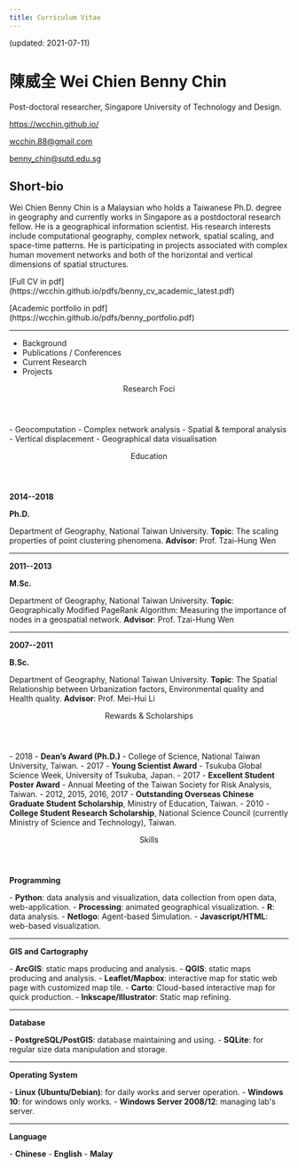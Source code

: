 ```yaml
---
title: Curriculum Vitae
---
```


<p class="has-text-right">(updated: 2021-07-11)</p>

# 陳威全  Wei Chien Benny Chin
Post-doctoral researcher, Singapore University of Technology and Design. 
<div class="level">
	<p class="level-item has-text-centered"><a href="https://wcchin.github.io/" target="_blank">https://wcchin.github.io/</a></p>
	<p class="level-item has-text-centered"><a href="mailto:wcchin.88@gmail.com"><span class="typcn typcn-social-at-circular"></span>wcchin.88@gmail.com</a></p>
	<p class="level-item has-text-centered"><a href="mailto:benny_chin@sutd.edu.sg"><span class="typcn typcn-social-at-circular"></span>benny_chin@sutd.edu.sg</a></p>
</div>

## Short-bio
Wei Chien Benny Chin is a Malaysian who holds a Taiwanese Ph.D. degree in geography and currently works in Singapore as a postdoctoral research fellow. He is a geographical information scientist. His research interests include computational geography, complex network, spatial scaling, and space-time patterns. He is participating in projects associated with complex human movement networks and both of the horizontal and vertical dimensions of spatial structures.

<div class="level">
	<p class="level-item has-text-centered">[Full CV in pdf](https://wcchin.github.io/pdfs/benny_cv_academic_latest.pdf)</p>
	<p class="level-item has-text-centered">[Academic portfolio in pdf](https://wcchin.github.io/pdfs/benny_portfolio.pdf)</p>
</div>

-----

<div class="tabs is-boxed is-fullwidth is-size-5">
  <ul>
    <li class="tablink is-active"><a onclick="openTab(event, 'Education')"><span class="typcn typcn-mortar-board"></i></span>Background</a></li>
    <li class="tablink"><a onclick="openTab(event, 'Publications')"><span class="typcn typcn-pen"></span>Publications / Conferences</a></li>
    <li class="tablink"><a onclick="openTab(event, 'Research')"><span class="typcn typcn-chart-line"></span>Current Research</a></li>
    <li class="tablink"><a onclick="openTab(event, 'Projects')"><span class="typcn typcn-spanner"></span>Projects</a></li>
    <!--<li class="tablink"><a onclick="openTab(event, 'Foci')"><span class="typcn typcn-social-github"></span>Research Foci</a></li>-->
  </ul>
</div>


<div class="block">

<!-- Tab content -->
<div id="Education" class="box tabcontent active" style="display:block">
	<div class="card">
		<header class="card-header">
			<p class="card-header-title is-size-3">Research Foci</p>
		</header>
		<div class="card-content">
			<div class="content">
				- Geocomputation
				- Complex network analysis
				- Spatial & temporal analysis
				- Vertical displacement
				- Geographical data visualisation
			</div>
		</div>
	</div>
  <div class="card">
		<header class="card-header">
			<p class="card-header-title is-size-3">Education</p>
		</header>
		<div class="card-content">
			<div class="level"><p class="level-item has-text-centered"><strong>2014--2018</strong></p><p class="level-item has-text-centered"><strong>Ph.D.</strong></p></div>
			<div class="content">
				Department of Geography, National Taiwan University.
				<strong>Topic</strong>: The scaling properties of point clustering phenomena. 
				<strong>Advisor</strong>: Prof. Tzai-Hung Wen
			</div>
			<hr>
		</div>
		<div class="card-content">
			<div class="level"><p class="level-item has-text-centered"><strong>2011--2013</strong></p><p class="level-item has-text-centered"><strong>M.Sc.</strong></p></div>
			<div class="content">
				Department of Geography, National Taiwan University.
				<strong>Topic</strong>: Geographically Modified PageRank Algorithm: Measuring the importance of nodes in a geospatial network. 
				<strong>Advisor</strong>: Prof. Tzai-Hung Wen
			</div>
			<hr>
		</div>
		<div class="card-content">
			<div class="level"><p class="level-item has-text-centered"><strong>2007--2011</strong></p><p class="level-item has-text-centered"><strong>B.Sc.</strong></p></div>
			<div class="content">
				Department of Geography, National Taiwan University.
				<strong>Topic</strong>: The Spatial Relationship between Urbanization factors, Environmental quality and Health quality. 
				<strong>Advisor</strong>: Prof. Mei-Hui Li
			</div>
		</div>
	</div>
	<div class="card">
		<header class="card-header">
			<p class="card-header-title is-size-3">Rewards & Scholarships</p>
		</header>
		<div class="card-content">
			<div class="content">
				- 2018 - <strong>Dean’s Award (Ph.D.)</strong> - College of Science, National Taiwan University, Taiwan.
				- 2017 - <strong>Young Scientist Award</strong> - Tsukuba Global Science Week, University of Tsukuba, Japan.
				- 2017 - <strong>Excellent Student Poster Award</strong> - Annual Meeting of the Taiwan Society for Risk Analysis, Taiwan.
				- 2012, 2015, 2016, 2017 - <strong>Outstanding Overseas Chinese Graduate Student Scholarship</strong>, Ministry of Education, Taiwan.
				- 2010 - <strong>College Student Research Scholarship</strong>, National Science Council (currently Ministry of Science and Technology), Taiwan. 
			</div>
		</div>
	</div>
	<div class="card">
		<header class="card-header">
			<p class="card-header-title is-size-3">Skills</p>
		</header>
		<div class="card-content">
			<div class="level">
				<p class="level-item has-text-centered is-size-5"><strong>Programming</strong></p>
			</div>
			<div class="content">
				- <strong>Python</strong>: data analysis and visualization, data collection from open data, web-application.
				- <strong>Processing</strong>: animated geographical visualization.
				- <strong>R</strong>: data analysis.
				- <strong>Netlogo</strong>: Agent-based Simulation.
				- <strong>Javascript/HTML</strong>: web-based visualization.
			</div>
			<hr>
			<div class="level">
				<p class="level-item has-text-centered is-size-5"><strong>GIS and Cartography</strong></p>
			</div>
			<div class="content">
				- <strong>ArcGIS</strong>: static maps producing and analysis.
				- <strong>QGIS</strong>: static maps producing and analysis.
				- <strong>Leaflet/Mapbox</strong>: interactive map for static web page with customized map tile.
				- <strong>Carto</strong>: Cloud-based interactive map for quick production.
				- <strong>Inkscape/Illustrator</strong>: Static map refining.
			</div>
			<hr>
			<div class="level">
				<p class="level-item has-text-centered is-size-5"><strong>Database</strong></p>
			</div>
			<div class="content">
				- <strong>PostgreSQL/PostGIS</strong>: database maintaining and using.
				- <strong>SQLite</strong>: for regular size data manipulation and storage.
			</div>
			<hr>
			<div class="level">
				<p class="level-item has-text-centered is-size-5"><strong>Operating System</strong></p>
			</div>
			<div class="content">
				- <strong>Linux (Ubuntu/Debian)</strong>: for daily works and server operation.
				- <strong>Windows 10</strong>: for windows only works.
				- <strong>Windows Server 2008/12</strong>: managing lab's server.
			</div>
			<hr>
			<div class="level">
				<p class="level-item has-text-centered is-size-5"><strong>Language</strong></p>
			</div>
			<div class="content">
				- <strong>Chinese</strong>
				- <strong>English</strong>
				- <strong>Malay</strong>
			</div>
		</div>
	</div>
</div>


<div id="Publications" class="box tabcontent" style="display:none">
	<div class="card">
		<header class="card-header">
			<p class="card-header-title is-size-3">Publications</p>
		</header>
		<div class="card-content">
			<div class="level"><p class="level-item has-text-centered is-size-6"><strong>2021</strong></p></div>
			<div class="content">
				<p class="is-size-5"><strong>Book chapter</strong></p>
				Yan, Yingwei, **Chin, W. C. B.**, Leong, C.-H., Wang, Y.-C., Feng, C.-C. (2021, in press) **Emotional response through COVID-19 in Singapore**. In S.-L. Shaw, D. Sui (eds.), *Mapping COVID-19 in Space and Time*, part of *Human Dynamics in Smart Cities* book series. Springer: Switzerland. DOI (book): [10.1007/978-3-030-72808-3](https://doi.org/10.1007/978-3-030-72808-3).
				Leong, C.-H., **Chin, W. C. B.**, Feng, C.-C., Wang, Y.-C. (2021, in press) **A socio-ecological perspective on COVID-19 spatiotemporal integrated vulnerability in Singapore**. In S.-L. Shaw, D. Sui (eds.), *Mapping COVID-19 in Space and Time*, part of *Human Dynamics in Smart Cities* book series. Springer: Switzerland. DOI (book): [10.1007/978-3-030-72808-3](https://doi.org/10.1007/978-3-030-72808-3).
			<hr style="width:70%;color:gray;border-top:1px dashed;margin:auto;">
			</div>
			<div class="level"><p class="level-item has-text-centered is-size-6"><strong>2020</strong></p></div>
			<div class="content">
				<p class="is-size-5"><strong>Journal article</strong></p>
				Manivannan, A., **Chin, W. C. B.**, Barrat, A., and Bouffanais, R. (2020) **On the Challenges and Potential of Using Barometric Sensors to Track Human Activity**. *Sensors* 20(23): 6786. DOI: [10.3390/s20236786](https://doi.org/10.3390/s20236786).  
				**Chin, W. C. B.**, & Bouffanais, R. (2020) **Spatial super-spreaders and super-susceptibles in human movement networks**. *Scientific Reports* 10: 18642. DOI: [10.1038/s41598-020-75697-z](https://doi.org/10.1038/s41598-020-75697-z).  
				Huang, C. Y., **Chin, W. C. B.** (2020) **Distinguishing arc types to understand complex network strength structures and hierarchical connectivity patterns**. *IEEE Access* 8: 71021-71040. DOI: [10.1109/ACCESS.2020.2986017](https://doi.org/10.1109/ACCESS.2020.2986017).  
			<hr style="width:70%;color:gray;border-top:1px dashed;margin:auto;">
			</div>
			<div class="level"><p class="level-item has-text-centered is-size-6"><strong>2019</strong></p></div>
			<div class="content">
				<p class="is-size-5"><strong>Journal article</strong></p>
				Huang, C. Y., **Chin, W. C. B.**, Fu, Y. H., & Tsai, Y. S. (2019) **Beyond Bond Links in Complex Networks: Local Bridges, Global Bridges and Silk Links**. *Physica A: Statistical Mechanics and its Applications*  DOI: [10.1016/j.physa.2019.04.263](https://doi.org/10.1016/j.physa.2019.04.263).  
				Huang, C. Y., **Chin, W. C. B.**, Wen, T. H., Fu, Y. H., & Tsai, Y. S. (2019) **EpiRank: Modeling Bidirectional Disease Spread in Asymmetric Commuting Networks**. *Scientific Reports* 9: 5415. DOI: [10.1038/s41598-019-41719-8](https://doi.org/10.1038/s41598-019-41719-8).  
			<hr style="width:70%;color:gray;border-top:1px dashed;margin:auto;">
			</div>
			<div class="level"><p class="level-item has-text-centered is-size-6"><strong>2018</strong></p></div>
			<div class="content"> 
				<p class="is-size-5"><strong>Ph.D. Dissertation</strong></p>
				Chin, W. C. B. (2018) **The scaling properties of point clustering phenomena**. Department of Geography, National Taiwan University. Dean's Award (Ph.D.), College of Science, National Taiwan University. DOI: [10.6342/NTU201802404](https://doi.org/10.6342/NTU201802404).
			<hr style="width:70%;color:gray;border-top:1px dashed;margin:auto;">
			</div>
			<div class="level"><p class="level-item has-text-centered is-size-6"><strong>2017</strong></p></div>
			<div class="content"> 
				<p class="is-size-5"><strong>Journal article</strong></p>
				**Chin, W. C. B.**, Wen, T. H., Sabel, C. E., & Wang, I. H. (2017) **A geo-computational algorithm for exploring the structure of diffusion progression in time and space**. *Scientific Reports* 7: 12565. DOI: [10.1038/s41598-017-12852-z](https://doi.org/10.1038/s41598-017-12852-z).
				Wen, T. H., **Chin, W. C. B.**, & Lai, P. C. (2017) **Understanding the topological characteristics and flow complexity of urban traffic congestion**. *Physica A: Statistical Mechanics and its Applications* 473: 166-177. DOI: [10.1016/j.physa.2017.01.035](https://doi.org/10.1016/j.physa.2017.01.035).
			<hr style="width:70%;color:gray;border-top:1px dashed;margin:auto;">
			</div>
			<div class="level"><p class="level-item has-text-centered is-size-6"><strong>2016</strong></p></div>
			<div class="content"> 
				<p class="is-size-5"><strong>Journal article</strong></p>
				Wen, T. H., Tsai, C. T., & **Chin, W. C. B.** (2016). **Evaluating the role of disease importation in the spatiotemporal transmission of indigenous dengue outbreak**. *Applied Geography* 76: 137-146. DOI: [10.1016/j.apgeog.2016.09.020](https://doi.org/10.1016/j.apgeog.2016.09.020).
				<p class="is-size-5"><strong>Book chapter</strong></p>
				Wen, T. H., **Chin, W. C. B.**, & Lai, P. C. (2016). **Link structure analysis of urban street networks for delineating traffic impact areas**. In M. Nemiche, M. Essaaidi (eds.), *Advances in Complex Societal, Environmental and Engineered Systems*, part of *Nonlinear Systems and Complexity 18* book series. Part 2: 203-220. Springer: Switzerland. DOI: [10.1007/978-3-319-46164-9_10](https://doi.org/10.1007/978-3-319-46164-9_10), ISBN: 978-3-319-46164-9. 
				<p class="is-size-5"><strong>TSSCI journal article</strong></p>
				郭年真，林民浩，陳威全，溫在弘 (2016)。剖析台灣民眾的就醫流動：利用引力模式評估就醫距離與醫療資源分布的影響。*台灣衛誌* 35(2)：136-151。DOI: 10.6288/TJPH201635104086.   (eng. info) Lin, M. H., Kuo, R. N., Chin, W. C. B., & Wen, T. H. (2015). **Profiling the patient flow for seeking healthcare in Taiwan: using gravity modeling to investigate the influences of travel distance and healthcare resources**. *Taiwan Journal of Public Health* 35(2): 136-151. DOI:[10.6288/TJPH201635104086](https://doi.org/10.6288/TJPH201635104086).  
			<hr style="width:70%;color:gray;border-top:1px dashed;margin:auto;">
			</div>
			<div class="level"><p class="level-item has-text-centered is-size-6"><strong>2015</strong></p></div>
			<div class="content"> 
				<p class="is-size-5"><strong>Journal article</strong></p>
				**Chin, W. C. B.**, & Wen, T. H. (2015). **Geographically Modified PageRank Algorithms: Identifying the Spatial Concentration of Human Movement in a Geospatial Network**. *PLoS ONE* 10(10): e0139509. DOI: [10.1371/journal.pone.0139509](https://doi.org/10.1371/journal.pone.0139509).
				Wen, T. H., & **Chin, W. C. B.** (2015). **Incorporation of Spatial Interactions in Location Networks to Identify Critical Geo-Referenced Routes for Assessing Disease Control Measures on a Large-Scale Campus**. *International journal of environmental research and public health* 12(4): 4170-4184.  DOI: [10.3390/ijerph120404170](https://doi.org/10.3390/ijerph120404170).
			<hr style="width:70%;color:gray;border-top:1px dashed;margin:auto;">
			</div>
			<div class="level"><p class="level-item has-text-centered is-size-6"><strong>2014</strong></p></div>
			<div class="content"> 
				<p class="is-size-5"><strong>Journal article</strong></p>
				Lee, J., Lay, J. G., **Chin, W. C. B.**, Chi, Y. L., & Hsueh, Y. H. (2014). **An Experiment to Model Spatial Diffusion Process with Nearest Neighbor Analysis and Regression Estimation**. *International Journal of Applied Geospatial Research* 5(1), 1-15. DOI: [10.4018/ijagr.2014010101](https:doi.org/10.4018/ijagr.2014010101).
			<hr style="width:70%;color:gray;border-top:1px dashed;margin:auto;">
			</div>
		</div>
	</div>
	<div class="card">
		<header class="card-header">
			<p class="card-header-title is-size-3">Conferences</p>
		</header>
		<div class="card-content">
			<div class="content">
				- 2020 - Identification of super-spreaders and super-susceptibles locations from directed and weighted human movement networks for disease control and prevention, in **Conference on Complex Systems 2020**, Online.
				  Link: [https://doi.org/10.5281/zenodo.4419178](https://doi.org/10.5281/zenodo.4419178)
				- 2018 - Delineating communities of cities in space and times, in **18th Chinese Cartography Academic Conference**, Taipei, Taiwan.
				- 2017 - Lifestyle of a city: An urban life footprint analysis using Twitter data in Tokyo, in **TGSW 2017**, Tsukuba, Japan. **Young Scientist Award**
					Link: [http://bit.ly/tgsw17_lifestyleofcity](http://bit.ly/tgsw17_lifestyleofcity) 
				- 2017 - Exploring space-time diffusion process of Dengue Fever in Kaohsiung City, Taiwan, in **7th Asian Seminar in Regional Science**, Taipei, Taiwan.
					Link: [http://bit.ly/asrs2017chin](http://bit.ly/asrs2017chin)  
				- 2017 - Applying space-time information to explore disease processes: The dynamic patterns of Dengue Fever in Kaohsiung City, 1998-2015. Poster session in **Annual Meeting of the SRA‐Taiwan 2017**, Taichung, Taiwan. **Excellent Student Poster Award**
					Link: [https://wcchin.github.io/pdfs/poster_tsra_2017.pdf](https://wcchin.github.io/pdfs/poster_tsra_2017.pdf)  
				- 2016 - Profiling topological characteristics of street network to identify urban traffic congestion, in **15th Conference for Global Spatial Data Infrastructure Association (GSDI)**, Taipei, Taiwan.
					Link: [http://bit.ly/gsdi2016chin](http://bit.ly/gsdi2016chin)  
				- 2016 - 從路段的連接性與流率分析城市內街道的流量以探討城市交通擁塞問題，**發展研究年會**，臺北，臺灣。Understanding urban traffic congestion by analyzing the link structure and the vehicle flows of urban street network, in **8th Conference on Development Studies**, Taipei, Taiwan.
					Link: [http://bit.ly/acds2016chin](http://bit.ly/acds2016chin)  
				- 2016 - Link structure analysis of urban road networks for identifying traffic impact areas, in **NetSci 2016**, Seoul, South Korea.
					Link: [http://bit.ly/netsci2016benny](http://bit.ly/netsci2016benny)  
				- 2015 - A Web-based Framework for Monitoring Spatial-temporal Clustering of Epidemics in Taiwan, in **FOSS4G 2015**, Seoul, South Korea.
					Link: [http://bit.ly/foss4g2015chin](http://bit.ly/foss4g2015chin)  
				- 2014 - 考量地理特性的 PageRank 演算法： 評估地理網絡節點之重要性， **中國地理學會年會**，臺北，臺灣。 Geographically modified PageRank algorithms: Measuring the importance of nodes in a geospatial network, in **Annual Meeting of The Geography Society of China located in Taipei**, Taipei, Taiwan.
					Link: [http://bit.ly/gprGEOGSOC2014](http://bit.ly/gprGEOGSOC2014)  
				- 2013 - Geographically modified PageRank Algorithm: Measuring the importance of nodes in a geospatial network, in **AAG Annual Meeting 2013**, Los Angeles, USA.
					Link: [http://bit.ly/gprAAG2013](http://bit.ly/gprAAG2013)  
				- 2012 - 整合PageRank與空間互動模型於網絡都市的拓樸動態分析，**中國地理學會年會**，臺北，臺灣。 Integration of PageRank and spatial interaction modeling to analyze topological dynamics of networked cities, in **Annual Meeting of The Geography Society of China located in Taipei**, Taipei, Taiwan.
					Link: [http://bit.ly/cityPR2012](http://bit.ly/cityPR2012)  
			</div>
		</div>
	</div>
	
	<div class="card">
		<header class="card-header">
			<p class="card-header-title is-size-3">Manuscript in preparation/Ongoing study</p>
		</header>
		<div class="card-content">
			<div class="content">
				- Human movement in Kampung Admiralty, Singapore (writing manuscript)
				- Spatial scaling patterns of points distribution (writing manuscript)
				- Fractal skylines series (in progress)
				- Vertical displacement activities series (1 submitted, 1 in progress)
			</div>
		</div>
	</div>
</div>


<div id="Research" class="box tabcontent" style="display:none">
	<div class="card">
		<header class="card-header">
			<p class="card-header-title is-size-3">Current Projects</p>
		</header>
		<div class="card-content">
			<div class="content">
			</div>
		</div>
	</div>
	<div class="card">
		<header class="card-header">
			<p class="card-header-title is-size-3">Participate</p>
		</header>
		<div class="card-content">
			<div class="content">
			</div>
		</div>
	</div>
</div>


<div id="Projects" class="box tabcontent" style="display:none">
	<div class="card">
		<header class="card-header">
			<p class="card-header-title is-size-3">Personal Open Source Projects</p>
		</header>
		<div class="card-content">
			<div class="content">
				<p class="is-size-4"><strong>Analysis algorithms</strong></p>
				- <strong>Geographical PageRank (GPR)</strong> Description: A python package that provide functions of algorithms for measuring concentration distribution in a spatial network. Repository: [bitbucket.org/wcchin/gpras](https://bitbucket.org/wcchin/gpras)
				- <strong>Flow-based PageRank (FBPR)</strong> Description: A python package that run an algorithm that calibrate the weight and PR score to meet the flow. Repository: [bitbucket.org/wcchin/fbpr](https://bitbucket.org/wcchin/fbpr)
				- <strong>TaPiTaS (tapitas)</strong> Description: A data exploration and visualization algorithm for understanding diffusion process. Repository: [bitbucket.org/wcchin/tapitas](https://bitbucket.org/wcchin/tapitas)
				- <strong>Hierarchical Edge Type Analysis (HETA)</strong> Description: An algorithm for evaluating the strength of undirected edges. Repository: [github.com/wcchin/HETA](https://github.com/wcchin/HETA)
				- <strong>Hierarchical Arc Type Analysis (HATA)</strong> Description: An algorithm for evaluating the strength of directed arcs. Repository: [github.com/wcchin/HATA](https://github.com/wcchin/HATA)
				<p class="is-size-4"><strong>Map & data</strong></p>
				- <strong>Taiwan Geographic Open Data (TGOD)</strong> Description: A python package that wrap some of the Taiwan open data real-time api, and some static map layers files inside the package, that can be called through some functions and get the data in dataframe  or geodataframe format. Repository: [github.com/wcchin/tgod](https://github.com/wcchin/tgod)
				- <strong>Vector MAP ProducER (vmapper)</strong> Description: A simple python library for creating SVG map in python. Repository: [github.com/wcchin/vmapper](https://github.com/wcchin/vmapper)
				- <strong>ColouringMap (colouringmap)</strong> Description: A convenient mapping tool for generating categories and colors for making choropleth map from geopandas gdf. Repository: [github.com/wcchin/colouringmap](https://github.com/wcchin/colouringmap)
				<p class="is-size-4"><strong>Tools</strong></p>
				- <strong>Carlae (carlae)</strong> Description: A python package that generate single page website for github projects from a simple markdown file. Repository: [github.com/wcchin/carlae](https://github.com/wcchin/carlae)
				- <strong>PyReveal (pyreveal)</strong> Description: a python package that generate slides using markdown and reveal.js. Repository: [github.com/wcchin/pyreveal](https://github.com/wcchin/pyreveal)
			</div>
		</div>
	</div>
	<div class="card">
		<header class="card-header">
			<p class="card-header-title is-size-3">Laboratory Project</p>
		</header>
		<div class="card-content">
			<div class="content">
				<p class="is-size-4"><strong>Person in-charge</strong></p>
				- An Urban Environmental Sensing Infrastructure with Crowdsourcing and Spatial Big Data for Early Warning of Critical Conditions: A Space-Time Multi-layered Urban Mobility Model for Assessing Transmission Risk of Infectious Disease. Funded by Ministry of Science and Technology (MOST) of Taiwan. 3 years project (2015-2018).
				- A Production Model for Developing Geographic Network Analysis Module. Funded by Ministry of Science and Technology (MOST) of Taiwan. 1 year project (2015).  
			</div>
			<div class="content">
				<p class="is-size-4"><strong>Participate</strong></p>
				- A Framework for High Spatial and Temporal Resolution Geodemographic Segmentation. Funded by Ministry of Science and Technology (MOST) of Taiwan. 3 years project (2016-2019). Task: proposal writing.
				- Incorporating the Seasonal Incidence into Detecting Spatial-Temporal Thresholds of Food-borne Disease Outbreaks for the Epidemic Early Warning System. Funded by Taiwan Centers for Disease Control (CDC). 3 years project (2015-2017). Task: leading a sub-project.
				- Integration of Geographic Information with Social Network Analysis to Establish a Geospatial Model for Predicting Tuberculosis (TB) Contacts with Latent Infection and Developing Active Disease. Funded by Ministry of Science and Technology (MOST) of Taiwan. 3 years project (2014-2016). Task: proposal writing.
			</div>
		</div>
	</div>
</div>

<!--<div id="Foci" class="box tabcontent" style="display:none">
</div>-->

</div><!-- block -->





